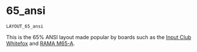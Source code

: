 # 65_ansi

    LAYOUT_65_ansi

This is the 65% ANSI layout made popular by boards such as the [Input Club Whitefox](https://github.com/qmk/qmk_firmware/tree/master/keyboards/whitefox) and [RAMA M65-A](https://github.com/qmk/qmk_firmware/tree/master/keyboards/jc65).